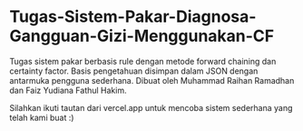 # Tugas-Sistem-Pakar-Diagnosa-Gangguan-Gizi-Menggunakan-CF
Tugas sistem pakar berbasis rule dengan metode forward chaining dan certainty factor. Basis pengetahuan disimpan dalam JSON dengan antarmuka pengguna sederhana. Dibuat oleh Muhammad Raihan Ramadhan dan Faiz Yudiana Fathul Hakim.

Silahkan ikuti tautan dari vercel.app untuk mencoba sistem sederhana yang telah kami buat :)
